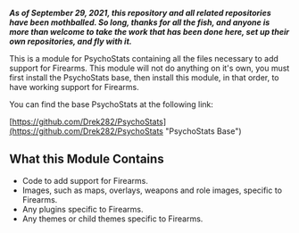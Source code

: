 ***As of September 29, 2021, this repository and all related repositories have been mothballed.  So long, thanks for all the fish, and anyone is more than welcome to take the work that has been done here, set up their own repositories, and fly with it.***

This is a module for PsychoStats containing all the files necessary to add support for Firearms.  This module will not do anything on it's own, you must first install the PsychoStats base, then install this module, in that order, to have working support for Firearms.

You can find the base PsychoStats at the following link:

[https://github.com/Drek282/PsychoStats](https://github.com/Drek282/PsychoStats "PsychoStats Base")


## **What this Module Contains**

* Code to add support for Firearms.
* Images, such as maps, overlays, weapons and role images, specific to Firearms.
* Any plugins specific to Firearms.
* Any themes or child themes specific to Firearms.

